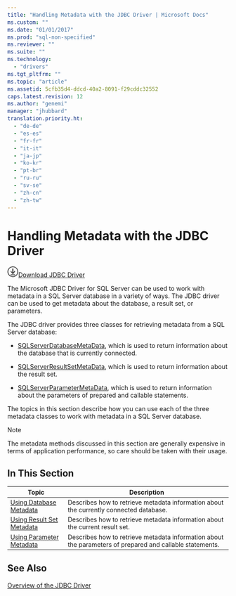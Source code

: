 ```yaml
---
title: "Handling Metadata with the JDBC Driver | Microsoft Docs"
ms.custom: ""
ms.date: "01/01/2017"
ms.prod: "sql-non-specified"
ms.reviewer: ""
ms.suite: ""
ms.technology: 
  - "drivers"
ms.tgt_pltfrm: ""
ms.topic: "article"
ms.assetid: 5cfb35d4-ddcd-40a2-8091-f29cddc32552
caps.latest.revision: 12
ms.author: "genemi"
manager: "jhubbard"
translation.priority.ht: 
  - "de-de"
  - "es-es"
  - "fr-fr"
  - "it-it"
  - "ja-jp"
  - "ko-kr"
  - "pt-br"
  - "ru-ru"
  - "sv-se"
  - "zh-cn"
  - "zh-tw"
---
```

# Handling Metadata with the JDBC Driver
![Download](../../ssdt/media/download.png)[Download JDBC Driver](http://go.microsoft.com/fwlink/?LinkId=245496)

  The Microsoft JDBC Driver for SQL Server can be used to work with metadata in a SQL Server database in a variety of ways. The JDBC driver can be used to get metadata about the database, a result set, or parameters.  
  
 The JDBC driver provides three classes for retrieving metadata from a SQL Server database:  
  
-   [SQLServerDatabaseMetaData](../../connect/jdbc/reference/sqlserverdatabasemetadata-class.md), which is used to return information about the database that is currently connected.  
  
-   [SQLServerResultSetMetaData](../../connect/jdbc/reference/sqlserverresultsetmetadata-class.md), which is used to return information about the result set.  
  
-   [SQLServerParameterMetaData](../../connect/jdbc/reference/sqlserverparametermetadata-class.md), which is used to return information about the parameters of prepared and callable statements.  
  
 The topics in this section describe how you can use each of the three metadata classes to work with metadata in a SQL Server database.  
  
> [!NOTE]  
>  The metadata methods discussed in this section are generally expensive in terms of application performance, so care should be taken with their usage.  
  
## In This Section  
  
|Topic|Description|  
|-----------|-----------------|  
|[Using Database Metadata](../../connect/jdbc/using-database-metadata.md)|Describes how to retrieve metadata information about the currently connected database.|  
|[Using Result Set Metadata](../../connect/jdbc/using-result-set-metadata.md)|Describes how to retrieve metadata information about the current result set.|  
|[Using Parameter Metadata](../../connect/jdbc/using-parameter-metadata.md)|Describes how to retrieve metadata information about the parameters of prepared and callable statements.|  
  
## See Also  
 [Overview of the JDBC Driver](../../connect/jdbc/overview-of-the-jdbc-driver.md)  
  
  